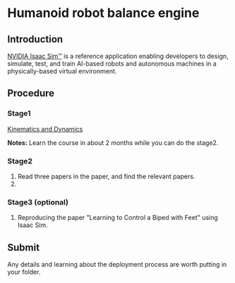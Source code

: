 # Humanoid robot balance engine

## Introduction

[NVIDIA Isaac Sim™](https://developer.nvidia.com/isaac/sim) is a reference application enabling developers to design, simulate, test, and train AI-based robots and autonomous machines in a physically-based virtual environment.

## Procedure

### Stage1

[Kinematics and Dynamics](https://www.coursera.org/learn/robotics1)

**Notes:** Learn the course in about 2 months while you can do the stage2.

### Stage2

1. Read three papers in the paper, and find the relevant papers.
2. 

### Stage3 (optional)

1. Reproducing the paper "Learning to Control a Biped with Feet" using Isaac Sim.

## Submit

Any details and learning about the deployment process are worth putting in your folder.
